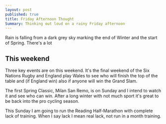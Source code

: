 ```yaml
---
layout: post
published: true
title: Friday Afternoon Thought
Summary: Thinking out loud on a rainy Friday afternoon
---
```


Rain is falling from a dark grey sky marking the end of Winter and the start of Spring. There's a lot 

## This weekend
Three key events are on this weekend. It's the final weekend of the Six Nations Rugby and England play Wales to see who will finish the top of the table and (if England win) also if anyone will win the Grand Slam.

The first Spring Classic, Milan San Remo, is on Sunday and I intend to watch it and see who can win. After a long winter with not much sport it's great to be back into the pro cycling season.

This Sunday I am going to run the Reading Half-Marathon with complete lack of training. When I say lack I mean real lack, not run in a month training. 

